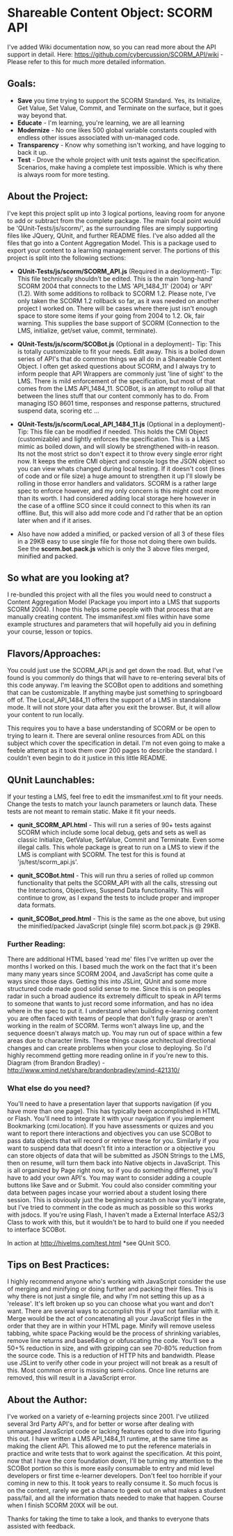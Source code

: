 
# Shareable Content Object: SCORM API
I've added Wiki documentation now, so you can read more about the API support in detail.
Here: https://github.com/cybercussion/SCORM_API/wiki - Please refer to this for much more detailed information.

## Goals:
* **Save** you time trying to support the SCORM Standard.  Yes, its Initialize, Get Value, Set Value, Commit, and Terminate on the surface, but it goes way beyond that.
* **Educate** - I'm learning, you're learning, we are all learning
* **Modernize** - No one likes 500 global variable constants coupled with endless other issues associated with un-managed code.
* **Transparency** - Know why something isn't working, and have logging to back it up.
* **Test** - Drove the whole project with unit tests against the specification.  Scenarios, make having a complete test impossible.  Which is why there is always room for more testing.

## About the Project:
I've kept this project split up into 3 logical portions, leaving room for anyone to add or subtract from the complete package. The main focal point would be 'QUnit-Tests/js/scorm/', as the surrounding files are simply supporting files like JQuery, QUnit, and further README files.  I've also added all the files that go into a Content Aggregation Model.  This is a package used to export your content to a learning management server.
The portions of this project is split into the following sections:

* **QUnit-Tests/js/scorm/SCORM_API.js** (Required in a deployment)-
Tip: This file technically shouldn't be edited.
This is the main 'long-hand' SCORM 2004 that connects to the LMS 'API_1484_11' (2004) or 'API' (1.2).  With some additions to rollback to SCORM 1.2.  Please note, I've only taken the SCORM 1.2 rollback so far, as it was needed on another project I worked on.  There will be cases where there just isn't enough space to store some items if your going from 2004 to 1.2.  Ok, fair warning.  This supplies the base support of SCORM (Connection to the LMS, initialize, get/set value, commit, terminate).

* **QUnit-Tests/js/scorm/SCOBot.js** (Optional in a deployment)-
Tip: This is totally customizable to fit your needs.  Edit away.
This is a boiled down series of API's that do common things we all do in a Shareable Content Object.  I often get asked questions about SCORM, and I always try to inform people that API Wrappers are commonly just 'line of sight' to the LMS.  There is mild enforcement of the specification, but most of that comes from the LMS API_1484_11.  SCOBot, is an attempt to rollup all that between the lines stuff that our content commonly has to do.  From managing ISO 8601 time, responses and response patterns, structured suspend data, scoring etc ...

* **QUnit-Tests/js/scorm/Local_API_1484_11.js** (Optional in a deployment)-
Tip: This file can be modified if needed.  This holds the CMI Object (customizable) and lightly enforces the specification.
This is a LMS mimic as boiled down, and will slowly be strengthened with-in reason.  Its not the most strict so don't expect it to throw every single error right now.  It keeps the entire CMI object and console logs the JSON object so you can view whats changed during local testing.  If it doesn't cost (lines of code and or file size) a huge amount to strengthen it up I'll slowly be rolling in those error handlers and validators.  SCORM is a rather large spec to enforce however, and my only concern is this might cost more than its worth.  I had considered adding local storage here however in the case of a offline SCO since it could connect to this when its ran offline.  But, this will also add more code and I'd rather that be an option later when and if it arises.

* Also have now added a minified, or packed version of all 3 of these files in a 29KB easy to use single file for those not doing there own builds.  See the **scorm.bot.pack.js** which is only the 3 above files merged, minified and packed.

## So what are you looking at?
I re-bundled this project with all the files you would need to construct a Content Aggregation Model (Package you import into a LMS that supports SCORM 2004).
I hope this helps some people with that process that are manually creating content.  The imsmanifest.xml files within have some example structures and parameters that will hopefully aid you in defining your course, lesson or topics.

## Flavors/Approaches:
You could just use the SCORM_API.js and get down the road.  But, what I've found is you commonly do things that will have to re-entering several bits of this code anyway. I'm leaving the SCOBot open to additions and something that can be customizable.  If anything maybe just something to springboard off of.  The Local_API_1484_11 offers the support of a LMS in standalone mode.  It will not store your data after you exit the browser.  But, it will allow your content to run locally.

This requires you to have a base understanding of SCORM or be open to trying to learn it.  There are several online resources from ADL on this subject which cover the specification in detail.  I'm not even going to make a feeble attempt as it took them over 200 pages to describe the standard.  I couldn't even begin to do it justice in this little README.

## QUnit Launchables:
If your testing a LMS, feel free to edit the imsmanifest.xml to fit your needs.  Change the tests to match your launch parameters or launch data.  These tests are not meant to remain static.  Make it fit your needs.
* **qunit_SCORM_API.html** - This will run a series of 90+ tests against SCORM which include some local debug, gets and sets as well as classic Initialize, GetValue, SetValue, Commit and Terminate.  Even some illegal calls.  This whole package is great to run on a LMS to view if the LMS is compliant with SCORM.
The test for this is found at 'js/test/scorm_api.js'.

* **qunit_SCOBot.html** - This will run thru a series of rolled up common functionality that pelts the SCORM_API with all the calls, stressing out the Interactions, Objectives, Suspend Data functionality.  This will continue to grow, as I expand the tests to include proper and improper data formats.

* **qunit_SCOBot_prod.html** - This is the same as the one above, but using the minified/packed JavaScript (single file) scorm.bot.pack.js @ 29KB.

### Further Reading:
There are additional HTML based 'read me' files I've written up over the months I worked on this.  I based much the work on the fact that it's been many many years since SCORM 2004, and JavaScript has come quite a ways since those days.  Getting this into JSLint, QUnit and some more structured code made good solid sense to me.  Since this is on peoples radar in such a broad audience its extremely difficult to speak in API terms to someone that wants to just record some information, and has no idea where in the spec to put it.  I understand when building e-learning content you are often faced with teams of people that don't fully grasp or aren't working in the realm of SCORM.  Terms won't always line up, and the sequence doesn't always match up.  You may run out of space within a few areas due to character limits.  These things cause architectual directional changes and can create problems when your close to deploying.  So I'd highly recommend getting more reading online in if you're new to this.
Diagram (from Brandon Bradley) - http://www.xmind.net/share/brandonbradley/xmind-421310/

### What else do you need?
You'll need to have a presentation layer that supports navigation (if you have more than one page).  This has typically been accomplished in HTML or Flash.  You'll need to integrate it with your navigation if you implement Bookmarking (cmi.location).  If you have assessments or quizes and you want to report there interactions and objectives you can use SCOBot to pass data objects that will record or retrieve these for you.  Similarly if you want to suspend data that doesn't fit into a interaction or a objective you can store objects of data that will be submitted as JSON Strings to the LMS, then on resume, will turn them back into Native objects in JavaScript.  This is all organized by Page right now, so if you do something differnet, you'll have to add your own API's.  You may want to consider adding a couple buttons like Save and or Submit.  You could also consider commiting your data between pages incase your worried about a student losing there session.
This is obviously just the beginning scratch on how you'll integrate, but I've tried to comment in the code as much as possible so this works with jsdocs.
If you're using Flash, I haven't made a External Interface AS2/3 Class to work with this, but it wouldn't be to hard to build one if you needed to interface SCOBot.  


In action at http://hivelms.com/test.html *see QUnit SCO.

## Tips on Best Practices:
I highly recommend anyone who's working with JavaScript consider the use of merging and minifying or doing further and packing their files.  This is why there is not just a single file, and why I'm not setting this up as a 'release'.  It's left broken up so you can choose what you want and don't want.  There are several ways to accomplish this if your not familiar with it.
Merge would be the act of concatenating all your JavaScript files in the order that they are in within your HTML page.
Minify will remove useless tabbing, white space
Packing would be the process of shrinking variables, remove line returns and base64ing or obfuscating the code.
You'll see a 50+% reduction in size, and with gzipping can see 70-80% reduction from the source code.  This is a reduction of HTTP hits and bandwidth.
Please use JSLint to verify other code in your project will not break as a result of this.  Most common error is missing semi-colons.  Once line returns are removed, this will result in a JavaScript error.

## About the Author:
I've worked on a variety of e-learning projects since 2001.  I've utilized several 3rd Party API's, and for better or worse after dealing with unmanaged JavaScript code or lacking features opted to dive into figuring this out.  I have written a LMS API_1484_11 runtime, at the same time as making the client API.  This allowed me to put the reference materials in practice and write tests that to work against the specification.
At this point, now that I have the core foundation down, I'll be turning my attention to the SCOBot portion so this is more easily consumable to entry and mid level developers or first time e-learner developers.  Don't feel too horrible if your coming in new to this.  It took years to really consume it.  So much focus is on the content, rarely we get a chance to geek out on what makes a student pass/fail, and all the information thats needed to make that happen.  Course when I finish SCORM 20XX will be out.

Thanks for taking the time to take a look, and thanks to everyone thats assisted with feedback.
